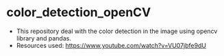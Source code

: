 # color_detection_openCV

- This repository deal with the color detection in the image using opencv library and pandas.
- Resources used: https://www.youtube.com/watch?v=VU07jbfe9dU

